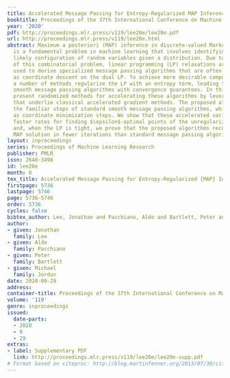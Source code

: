```yaml
---
title: Accelerated Message Passing for Entropy-Regularized MAP Inference
booktitle: Proceedings of the 37th International Conference on Machine Learning
year: '2020'
pdf: http://proceedings.mlr.press/v119/lee20e/lee20e.pdf
url: http://proceedings.mlr.press/v119/lee20e.html
abstract: Maximum a posteriori (MAP) inference in discrete-valued Markov random fields
  is a fundamental problem in machine learning that involves identifying the most
  likely configuration of random variables given a distribution. Due to the difficulty
  of this combinatorial problem, linear programming (LP) relaxations are commonly
  used to derive specialized message passing algorithms that are often interpreted
  as coordinate descent on the dual LP. To achieve more desirable computational properties,
  a number of methods regularize the LP with an entropy term, leading to a class of
  smooth message passing algorithms with convergence guarantees. In this paper, we
  present randomized methods for accelerating these algorithms by leveraging techniques
  that underlie classical accelerated gradient methods. The proposed algorithms incorporate
  the familiar steps of standard smooth message passing algorithms, which can be viewed
  as coordinate minimization steps. We show that these accelerated variants achieve
  faster rates for finding $\epsilon$-optimal points of the unregularized problem,
  and, when the LP is tight, we prove that the proposed algorithms recover the true
  MAP solution in fewer iterations than standard message passing algorithms.
layout: inproceedings
series: Proceedings of Machine Learning Research
publisher: PMLR
issn: 2640-3498
id: lee20e
month: 0
tex_title: Accelerated Message Passing for Entropy-Regularized {MAP} Inference
firstpage: 5736
lastpage: 5746
page: 5736-5746
order: 5736
cycles: false
bibtex_author: Lee, Jonathan and Pacchiano, Aldo and Bartlett, Peter and Jordan, Michael
author:
- given: Jonathan
  family: Lee
- given: Aldo
  family: Pacchiano
- given: Peter
  family: Bartlett
- given: Michael
  family: Jordan
date: 2020-09-29
address: 
container-title: Proceedings of the 37th International Conference on Machine Learning
volume: '119'
genre: inproceedings
issued:
  date-parts:
  - 2020
  - 9
  - 29
extras:
- label: Supplementary PDF
  link: http://proceedings.mlr.press/v119/lee20e/lee20e-supp.pdf
# Format based on citeproc: http://blog.martinfenner.org/2013/07/30/citeproc-yaml-for-bibliographies/
---
```

